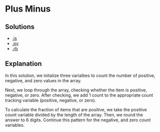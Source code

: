 # Plus Minus

## Solutions

- [.js](plus_minus.js)
- [.py](plus_minus.py)
- [.rb](plus_minus.rb)

## Explanation
In this solution, we initalize three varialbes to count the number of positive, negative, and zero values in the array.

Next, we loop through the array, checking whether the item is positive, negative, or zero. After checking, we add 1 count to the appropriate count tracking variable (positive, negative, or zero). 

To calculate the fraction of items that are positive, we take the positive count variable divided by the length of the array. Then, we round the answer to 6 digits. Continue this pattern for the negative, and zero count variables.